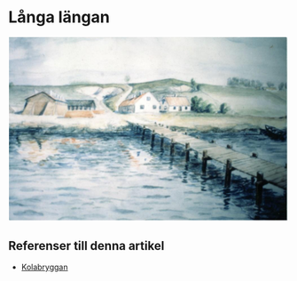 # Långa längan

![Kolabryggan_001](images/kolabryggan_001.png)

## Referenser till denna artikel

* [Kolabryggan](kolabryggan)
